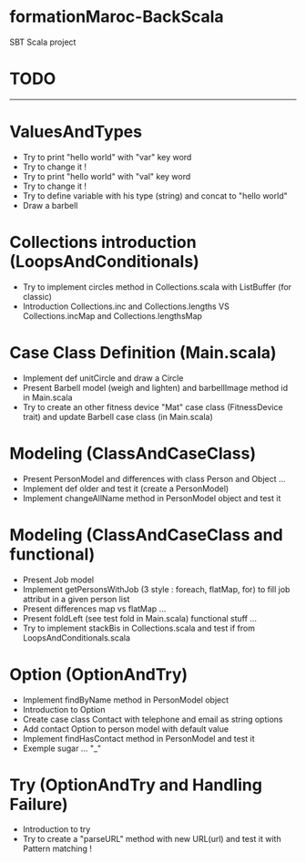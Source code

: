 # formationMaroc-BackScala
SBT Scala project

# TODO

----------

# ValuesAndTypes
- Try to print "hello world" with "var" key word
- Try to change it !
- Try to print "hello world" with "val" key word
- Try to change it !
- Try to define variable with his type (string) and concat to "hello world"
- Draw a barbell

# Collections introduction (LoopsAndConditionals)
- Try to implement circles method in Collections.scala with ListBuffer (for classic)
- Introduction Collections.inc and Collections.lengths VS Collections.incMap and Collections.lengthsMap

# Case Class Definition (Main.scala)
- Implement def unitCircle and draw a Circle
- Present Barbell model (weigh and lighten) and barbellImage method id in Main.scala
- Try to create an other fitness device "Mat" case class (FitnessDevice trait) and update Barbell case class (in Main.scala)

# Modeling (ClassAndCaseClass)
- Present PersonModel and differences with class Person and Object ...
- Implement def older and test it (create a PersonModel)
- Implement changeAllName method in PersonModel object and test it

# Modeling (ClassAndCaseClass and functional)
- Present Job model
- Implement getPersonsWithJob (3 style : foreach, flatMap, for) to fill job attribut in a given person list
- Present differences map vs flatMap ...
- Present foldLeft (see test fold in Main.scala) functional stuff ... 
- Try to implement stackBis in Collections.scala and test if from LoopsAndConditionals.scala

# Option (OptionAndTry)
- Implement findByName method in PersonModel object
- Introduction to Option
- Create case class Contact with telephone and email as string options
- Add contact Option to person model with default value
- Implement findHasContact method in PersonModel and test it
- Exemple sugar ... "_"

# Try (OptionAndTry and Handling Failure)
- Introduction to try
- Try to create a "parseURL" method with new URL(url) and test it with Pattern matching !